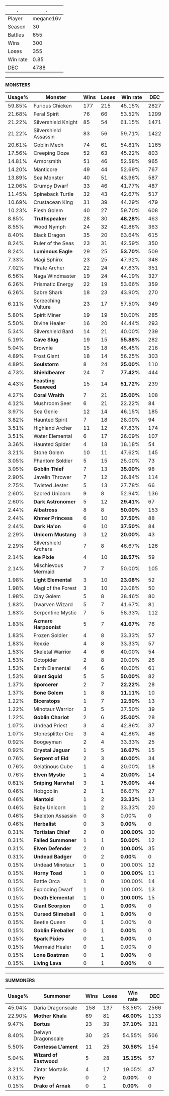 .|.
|-|-
Player|megane16v
Season|30
Battles|655
Wins|300
Loses|355
Win rate|0.85
DEC|4788

---
**MONSTERS**

Usage%|Monster|Wins|Loses|Win rate|DEC|
-|-|-|-|-|-|
59.85%|Furious Chicken|177|215|45.15%|2827|
21.68%|Feral Spirit|76|66|53.52%|1299|
21.22%|Silvershield Knight|85|54|61.15%|1471|
21.22%|Silvershield Assassin|83|56|59.71%|1422|
20.61%|Goblin Mech|74|61|54.81%|1165|
17.56%|Creeping Ooze|52|63|45.22%|803|
14.81%|Armorsmith|51|46|52.58%|965|
14.20%|Manticore|49|44|52.69%|767|
13.89%|Sea Monster|40|51|43.96%|587|
12.06%|Grumpy Dwarf|33|46|41.77%|487|
11.45%|Spineback Turtle|32|43|42.67%|517|
10.69%|Crustacean King|31|39|44.29%|479|
10.23%|Flesh Golem|40|27|59.70%|608|
8.85%|**Truthspeaker**|28|30|**48.28%**|463|
8.55%|Wood Nymph|24|32|42.86%|363|
8.40%|Black Dragon|35|20|63.64%|615|
8.24%|Ruler of the Seas|23|31|42.59%|350|
8.24%|**Luminous Eagle**|29|25|**53.70%**|509|
7.33%|Magi Sphinx|23|25|47.92%|348|
7.02%|Pirate Archer|22|24|47.83%|351|
6.56%|Naga Windmaster|19|24|44.19%|327|
6.26%|Prismatic Energy|22|19|53.66%|359|
6.26%|Sabre Shark|18|23|43.90%|270|
6.11%|Screeching Vulture|23|17|57.50%|349|
5.80%|Spirit Miner|19|19|50.00%|285|
5.50%|Divine Healer|16|20|44.44%|293|
5.34%|Silvershield Bard|14|21|40.00%|239|
5.19%|**Cave Slug**|19|15|**55.88%**|282|
5.04%|Brownie|15|18|45.45%|216|
4.89%|Frost Giant|18|14|56.25%|303|
4.89%|**Soulstorm**|8|24|**25.00%**|110|
4.73%|**Shieldbearer**|24|7|**77.42%**|444|
4.43%|**Feasting Seaweed**|15|14|**51.72%**|239|
4.27%|**Coral Wraith**|7|21|**25.00%**|108|
4.12%|Mushroom Seer|6|21|22.22%|84|
3.97%|Sea Genie|12|14|46.15%|185|
3.82%|Haunted Spirit|7|18|28.00%|94|
3.51%|Highland Archer|11|12|47.83%|174|
3.51%|Water Elemental|6|17|26.09%|107|
3.36%|Haunted Spider|4|18|18.18%|54|
3.21%|Stone Golem|10|11|47.62%|145|
3.05%|Phantom Soldier|5|15|25.00%|73|
3.05%|**Goblin Thief**|7|13|**35.00%**|98|
2.90%|Javelin Thrower|7|12|36.84%|114|
2.75%|Twisted Jester|5|13|27.78%|66|
2.60%|Sacred Unicorn|9|8|52.94%|136|
2.60%|**Dark Astronomer**|5|12|**29.41%**|67|
2.44%|**Albatross**|8|8|**50.00%**|153|
2.44%|**Khmer Princess**|6|10|**37.50%**|88|
2.44%|**Dark Ha'on**|6|10|**37.50%**|84|
2.29%|**Unicorn Mustang**|3|12|**20.00%**|43|
2.29%|Silvershield Archers|7|8|46.67%|126|
2.14%|**Ice Pixie**|4|10|**28.57%**|59|
2.14%|Mischievous Mermaid|7|7|50.00%|105|
1.98%|**Light Elemental**|3|10|**23.08%**|52|
1.98%|Magi of the Forest|3|10|23.08%|50|
1.98%|Clay Golem|5|8|38.46%|80|
1.83%|Dwarven Wizard|5|7|41.67%|81|
1.83%|Serpentine Mystic|7|5|58.33%|112|
1.83%|**Azmare Harpoonist**|5|7|**41.67%**|76|
1.83%|Frozen Soldier|4|8|33.33%|57|
1.83%|Rexxie|4|8|33.33%|57|
1.53%|Skeletal Warrior|4|6|40.00%|54|
1.53%|Octopider|2|8|20.00%|26|
1.53%|Earth Elemental|4|6|40.00%|61|
1.53%|**Giant Squid**|5|5|**50.00%**|82|
1.37%|**Sporcerer**|2|7|**22.22%**|28|
1.37%|**Bone Golem**|1|8|**11.11%**|10|
1.22%|**Biceratops**|1|7|**12.50%**|13|
1.22%|Minotaur Warrior|3|5|37.50%|39|
1.22%|**Goblin Chariot**|2|6|**25.00%**|28|
1.07%|Undead Priest|3|4|42.86%|37|
1.07%|Stonesplitter Orc|3|4|42.86%|46|
0.92%|Boogeyman|2|4|33.33%|25|
0.92%|**Crystal Jaguar**|1|5|**16.67%**|15|
0.76%|**Serpent of Eld**|2|3|**40.00%**|34|
0.76%|Gelatinous Cube|1|4|20.00%|18|
0.76%|**Elven Mystic**|1|4|**20.00%**|14|
0.61%|**Sniping Narwhal**|3|1|**75.00%**|44|
0.46%|Hobgoblin|2|1|66.67%|27|
0.46%|**Mantoid**|1|2|**33.33%**|13|
0.46%|Baby Unicorn|1|2|33.33%|20|
0.46%|Skeleton Assassin|0|3|0.00%|0|
0.46%|**Herbalist**|0|3|**0.00%**|0|
0.31%|**Tortisian Chief**|2|0|**100.00%**|30|
0.31%|**Failed Summoner**|1|1|**50.00%**|12|
0.31%|**Elven Defender**|2|0|**100.00%**|35|
0.31%|**Undead Badger**|0|2|**0.00%**|0|
0.15%|Undead Minotaur|1|0|100.00%|12|
0.15%|**Horny Toad**|1|0|**100.00%**|11|
0.15%|Battle Orca|1|0|100.00%|14|
0.15%|Exploding Dwarf|1|0|100.00%|13|
0.15%|**Death Elemental**|1|0|**100.00%**|15|
0.15%|**Giant Scorpion**|0|1|**0.00%**|0|
0.15%|**Cursed Slimeball**|0|1|**0.00%**|0|
0.15%|Beetle Queen|0|1|0.00%|0|
0.15%|**Goblin Fireballer**|0|1|**0.00%**|0|
0.15%|**Spark Pixies**|0|1|**0.00%**|0|
0.15%|Mermaid Healer|0|1|0.00%|0|
0.15%|**Lone Boatman**|0|1|**0.00%**|0|
0.15%|**Living Lava**|0|1|**0.00%**|0|

---
**SUMMONERS**

Usage%|Summoner|Wins|Loses|Win rate|DEC|
-|-|-|-|-|-|
45.04%|Daria Dragonscale|158|137|53.56%|2566|
22.90%|**Mother Khala**|69|81|**46.00%**|1133|
9.47%|**Bortus**|23|39|**37.10%**|321|
8.40%|Delwyn Dragonscale|30|25|54.55%|506|
5.50%|**Contessa L'ament**|11|25|**30.56%**|154|
5.04%|**Wizard of Eastwood**|5|28|**15.15%**|57|
3.21%|Zintar Mortalis|4|17|19.05%|47|
0.31%|**Pyre**|0|2|**0.00%**|0|
0.15%|**Drake of Arnak**|0|1|**0.00%**|0|
